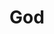 ---
heading: "Part 1"
title: God
weight: 2
description: "Spinoza describes God as a substance, similar to how the Hindus describe God as a Brahma"
image: "/covers/ethics.jpg"
---
